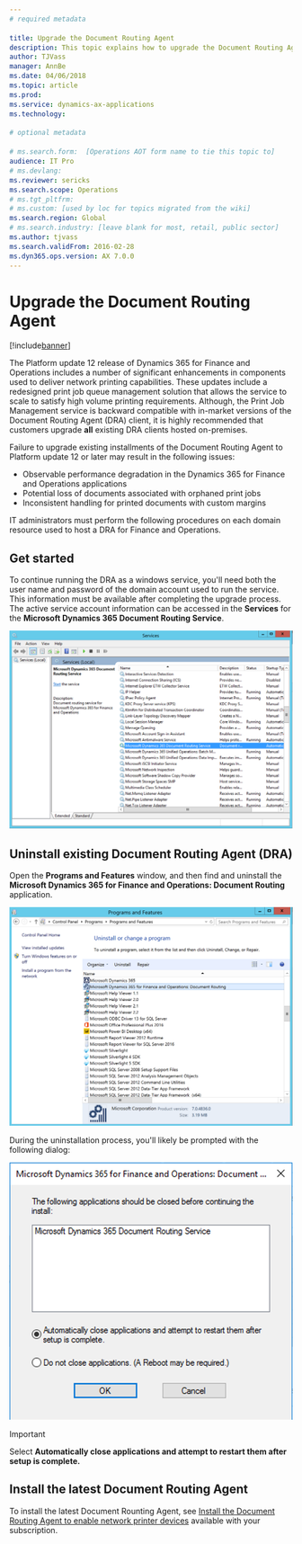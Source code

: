 ```yaml
---
# required metadata

title: Upgrade the Document Routing Agent
description: This topic explains how to upgrade the Document Routing Agent.
author: TJVass
manager: AnnBe
ms.date: 04/06/2018
ms.topic: article
ms.prod: 
ms.service: dynamics-ax-applications
ms.technology: 

# optional metadata

# ms.search.form:  [Operations AOT form name to tie this topic to]
audience: IT Pro
# ms.devlang: 
ms.reviewer: sericks
ms.search.scope: Operations
# ms.tgt_pltfrm: 
# ms.custom: [used by loc for topics migrated from the wiki]
ms.search.region: Global
# ms.search.industry: [leave blank for most, retail, public sector]
ms.author: tjvass
ms.search.validFrom: 2016-02-28
ms.dyn365.ops.version: AX 7.0.0
---
```


# Upgrade the Document Routing Agent

[!include[banner](../includes/banner.md)]

The Platform update 12 release of Dynamics 365 for Finance and Operations includes a number of significant enhancements in components used to deliver network printing capabilities. These updates include a redesigned print job queue management solution that allows the  service to scale to satisfy high volume printing requirements. Although, the Print Job Management service is backward compatible with in-market versions of the Document Routing Agent (DRA) client, it is highly recommended that customers upgrade **all** existing DRA clients hosted on-premises.

Failure to upgrade existing installments of the Document Routing Agent to Platform update 12 or later may result in the following issues:
- Observable performance degradation in the Dynamics 365 for Finance and Operations applications
- Potential loss of documents associated with orphaned print jobs
- Inconsistent handling for printed documents with custom margins

IT administrators must perform the following procedures on each domain resource used to host a DRA for Finance and Operations.

## Get started
To continue running the DRA as a windows service, you'll need both the user name and password of the domain account used to run the service.  This information must be available after completing the upgrade process.  The active service account information can be accessed in the **Services** for the **Microsoft Dynamics 365 Document Routing Service**.

![Services window](media/Services_dialog.png)

## Uninstall existing Document Routing Agent (DRA)
Open the **Programs and Features** window, and then find and uninstall the **Microsoft Dynamics 365 for Finance and Operations: Document Routing** application.

![Uninstall or change a program window](media/Programs_and_Features_dialog.png)

During the uninstallation process, you'll likely be prompted with the following dialog:

![Document Routing Agent Uninstall dialog](media/Uninstall_DRA_services.png)

> [!Important]
> Select **Automatically close applications and attempt to restart them after setup is complete.**

## Install the latest Document Routing Agent
To install the latest Document Rounting Agent, see [Install the Document Routing Agent to enable network printer devices](install-document-routing-agent.md) available with your subscription.

